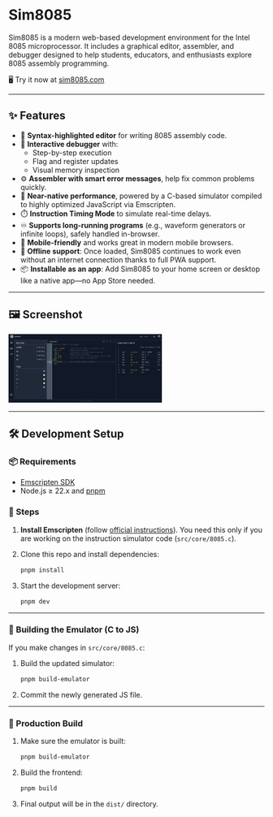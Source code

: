 # Sim8085

Sim8085 is a modern web-based development environment for the Intel 8085 microprocessor. It includes a graphical editor, assembler, and debugger designed to help students, educators, and enthusiasts explore 8085 assembly programming.

🖥️ Try it now at [sim8085.com](https://www.sim8085.com)

---

## ✨ Features

- 📝 **Syntax-highlighted editor** for writing 8085 assembly code.
- 🐞 **Interactive debugger** with:
    - Step-by-step execution
    - Flag and register updates
    - Visual memory inspection
- ⚙️ **Assembler with smart error messages**, help fix common problems quickly.
- 🚄 **Near-native performance**, powered by a C-based simulator compiled to highly optimized JavaScript via Emscripten.
- ⏱️ **Instruction Timing Mode** to simulate real-time delays.
- ♾️ **Supports long-running programs** (e.g., waveform generators or infinite loops), safely handled in-browser.
- 📱 **Mobile-friendly** and works great in modern mobile browsers.
- 💾 **Offline support**: Once loaded, Sim8085 continues to work even without an internet connection thanks to full PWA support.
- 📦 **Installable as an app**: Add Sim8085 to your home screen or desktop like a native app—no App Store needed.

---

## 🖼️ Screenshot

<img src="public/images/screen.png" width="60%" alt="Sim8085 Screenshot" />

---

## 🛠️ Development Setup

### 📦 Requirements

- [Emscripten SDK](https://emscripten.org/docs/getting_started/downloads.html)
- Node.js ≥ 22.x and [pnpm](https://pnpm.io)

### 🚧 Steps

1. **Install Emscripten** (follow [official instructions](https://emscripten.org/docs/getting_started/downloads.html)). You need this only if you are working on the instruction simulator code (`src/core/8085.c`).
2. Clone this repo and install dependencies:

    ```bash
    pnpm install
    ```

3. Start the development server:

    ```bash
    pnpm dev
    ```

---

### 🔧 Building the Emulator (C to JS)

If you make changes in `src/core/8085.c`:

1. Build the updated simulator:

    ```bash
    pnpm build-emulator
    ```

2. Commit the newly generated JS file.

---

### 🚀 Production Build

1. Make sure the emulator is built:

    ```bash
    pnpm build-emulator
    ```

2. Build the frontend:

    ```bash
    pnpm build
    ```

3. Final output will be in the `dist/` directory.
